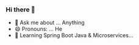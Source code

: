 ### Hi there 👋

- 💬 Ask me about ... Anything
- 😄 Pronouns: ... He
- 🧐 Learning Spring Boot Java & Microservices...
